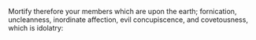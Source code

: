 Mortify therefore your members which are upon the earth; fornication, uncleanness, inordinate affection, evil concupiscence, and covetousness, which is idolatry:
